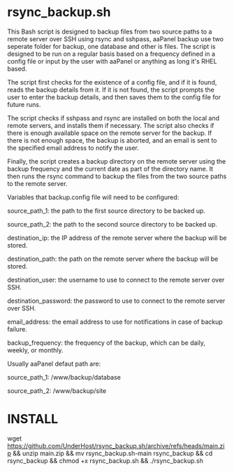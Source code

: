 # rsync_backup.sh
This Bash script is designed to backup files from two source paths to a remote server over SSH using rsync and sshpass, aaPanel backup use two seperate folder for backup, one database and other is files. The script is designed to be run on a regular basis based on a frequency defined in a config file or input by the user with aaPanel or anything as long it's RHEL based.

The script first checks for the existence of a config file, and if it is found, reads the backup details from it. If it is not found, the script prompts the user to enter the backup details, and then saves them to the config file for future runs.

The script checks if sshpass and rsync are installed on both the local and remote servers, and installs them if necessary. The script also checks if there is enough available space on the remote server for the backup. If there is not enough space, the backup is aborted, and an email is sent to the specified email address to notify the user.

Finally, the script creates a backup directory on the remote server using the backup frequency and the current date as part of the directory name. It then runs the rsync command to backup the files from the two source paths to the remote server.

Variables that backup.config file will need to be configured:

source_path_1: the path to the first source directory to be backed up.

source_path_2: the path to the second source directory to be backed up.

destination_ip: the IP address of the remote server where the backup will be stored.

destination_path: the path on the remote server where the backup will be stored.

destination_user: the username to use to connect to the remote server over SSH.

destination_password: the password to use to connect to the remote server over SSH.

email_address: the email address to use for notifications in case of backup failure.

backup_frequency: the frequency of the backup, which can be daily, weekly, or monthly.

Usually aaPanel defaut path are:

source_path_1: /www/backup/database

source_path_2: /www/backup/site


# INSTALL

wget https://github.com/UnderHost/rsync_backup.sh/archive/refs/heads/main.zip && unzip main.zip && mv rsync_backup.sh-main rsync_backup && cd rsync_backup && chmod +x rsync_backup.sh && ./rsync_backup.sh
